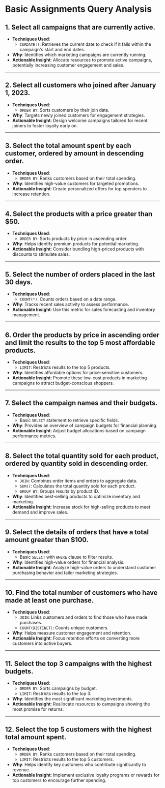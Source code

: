 # Basic Assignments Query Analysis

## 1. Select all campaigns that are currently active.
- **Techniques Used**: 
  - `CURDATE()`: Retrieves the current date to check if it falls within the campaign's start and end dates.
- **Why**: Identifies which marketing campaigns are currently running.
- **Actionable Insight**: Allocate resources to promote active campaigns, potentially increasing customer engagement and sales.

---

## 2. Select all customers who joined after January 1, 2023.
- **Techniques Used**: 
  - `ORDER BY`: Sorts customers by their join date.
- **Why**: Targets newly joined customers for engagement strategies.
- **Actionable Insight**: Design welcome campaigns tailored for recent joiners to foster loyalty early on.

---

## 3. Select the total amount spent by each customer, ordered by amount in descending order.
- **Techniques Used**: 
  - `ORDER BY`: Ranks customers based on their total spending.
- **Why**: Identifies high-value customers for targeted promotions.
- **Actionable Insight**: Create personalized offers for top spenders to increase retention.

---

## 4. Select the products with a price greater than $50.
- **Techniques Used**: 
  - `ORDER BY`: Sorts products by price in ascending order.
- **Why**: Helps identify premium products for potential marketing.
- **Actionable Insight**: Consider bundling high-priced products with discounts to stimulate sales.

---

## 5. Select the number of orders placed in the last 30 days.
- **Techniques Used**: 
  - `COUNT(*)`: Counts orders based on a date range.
- **Why**: Tracks recent sales activity to assess performance.
- **Actionable Insight**: Use this metric for sales forecasting and inventory management.

---

## 6. Order the products by price in ascending order and limit the results to the top 5 most affordable products.
- **Techniques Used**: 
  - `LIMIT`: Restricts results to the top 5 products.
- **Why**: Identifies affordable options for price-sensitive customers.
- **Actionable Insight**: Promote these low-cost products in marketing campaigns to attract budget-conscious shoppers.

---

## 7. Select the campaign names and their budgets.
- **Techniques Used**: 
  - Basic `SELECT` statement to retrieve specific fields.
- **Why**: Provides an overview of campaign budgets for financial planning.
- **Actionable Insight**: Adjust budget allocations based on campaign performance metrics.

---

## 8. Select the total quantity sold for each product, ordered by quantity sold in descending order.
- **Techniques Used**: 
  - `JOIN`: Combines order items and orders to aggregate data.
  - `SUM()`: Calculates the total quantity sold for each product.
  - `GROUP BY`: Groups results by product ID.
- **Why**: Identifies best-selling products to optimize inventory and marketing.
- **Actionable Insight**: Increase stock for high-selling products to meet demand and improve sales.

---

## 9. Select the details of orders that have a total amount greater than $100.
- **Techniques Used**: 
  - Basic `SELECT` with `WHERE` clause to filter results.
- **Why**: Identifies high-value orders for financial analysis.
- **Actionable Insight**: Analyze high-value orders to understand customer purchasing behavior and tailor marketing strategies.

---

## 10. Find the total number of customers who have made at least one purchase.
- **Techniques Used**: 
  - `JOIN`: Links customers and orders to find those who have made purchases.
  - `COUNT(DISTINCT)`: Counts unique customers.
- **Why**: Helps measure customer engagement and retention.
- **Actionable Insight**: Focus retention efforts on converting more customers into active buyers.

---

## 11. Select the top 3 campaigns with the highest budgets.
- **Techniques Used**: 
  - `ORDER BY`: Sorts campaigns by budget.
  - `LIMIT`: Restricts results to the top 3.
- **Why**: Identifies the most significant marketing investments.
- **Actionable Insight**: Reallocate resources to campaigns showing the most promise for returns.

---

## 12. Select the top 5 customers with the highest total amount spent.
- **Techniques Used**: 
  - `ORDER BY`: Ranks customers based on their total spending.
  - `LIMIT`: Restricts results to the top 5 customers.
- **Why**: Helps identify key customers who contribute significantly to revenue.
- **Actionable Insight**: Implement exclusive loyalty programs or rewards for top customers to encourage further spending.
